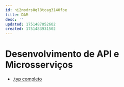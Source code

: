 ```yaml
---
id: ni2nodrs8ql8tcag3140fbe
title: DAM
desc: ''
updated: 1751487052602
created: 1751483931502
---
```


# Desenvolvimento de API e Microsserviços
- [.typ completo](./DISCIPLINAS/DAM.typ)
